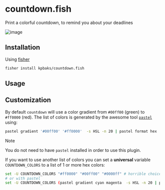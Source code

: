 # countdown.fish
Print a colorful countdown, to remind you about your deadlines

![image](https://github.com/kpbaks/countdown.fish/assets/57013304/04de8edb-77cd-4557-b5f4-1de40e27c411)

## Installation

Using [fisher](https://github.com/jorgebucaran/fisher)

```sh
fisher install kpbaks/countdown.fish
```

## Usage


## Customization

By default `countdown` will use a color gradient from `#00ff00` (green) to `#ff0000` (red). The list of colors
is generated by the awesome tool [`pastel`](https://github.com/sharkdp/pastel) using:

```sh
pastel gradient '#00ff00' '#ff0000'  -s HSL -n 20 | pastel format hex
```

> [!NOTE]
> You do not need to have `pastel` installed in order to use this plugin.

If you want to use another list of colors you can set a **universal** variable `COUNTDOWN_COLORS` to a list of 
1 or more hex colors:

```sh
set -U COUNTDOWN_COLORS "#ff0000" "#00ff00" "#0000ff" # horrible choice of colors, btw
# or with pastel
set -U COUNTDOWN_COLORS (pastel gradient cyan magenta  -s HSL -n 20 | pastel format hex)
```
